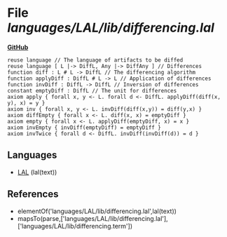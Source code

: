 # File _languages/LAL/lib/differencing.lal_
**[GitHub](https://github.com/softlang/yas/blob/master/languages/LAL/lib/differencing.lal)**
```
reuse language // The language of artifacts to be diffed
reuse language [ L |-> DiffL, Any |-> DiffAny ] // Differences
function diff : L # L -> DiffL // The differencing algorithm
function applyDiff : DiffL # L -> L // Application of differences
function invDiff : DiffL -> DiffL // Inversion of differences
constant emptyDiff : DiffL // The unit for differences
axiom apply { forall x, y <- L. forall d <- DiffL. applyDiff(diff(x, y), x) = y }
axiom inv { forall x, y <- L. invDiff(diff(x,y)) = diff(y,x) }
axiom diffEmpty { forall x <- L. diff(x, x) = emptyDiff }
axiom empty { forall x <- L. applyDiff(emptyDiff, x) = x }
axiom invEmpty { invDiff(emptyDiff) = emptyDiff }
axiom invTwice { forall d <- DiffL. invDiff(invDiff(d)) = d }
```

## Languages
* [LAL](../languages/LAL.md) (lal(text))

## References
* elementOf('languages/LAL/lib/differencing.lal',lal(text))
* mapsTo(parse,['languages/LAL/lib/differencing.lal'],['languages/LAL/lib/differencing.term'])
